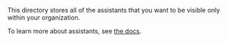 This directory stores all of the assistants that you want to be visible only within your organization.

To learn more about assistants, see [the docs](https://docs.continue.dev/hub/assistants/intro).
